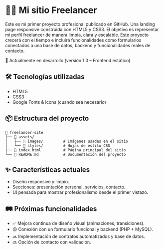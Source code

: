 # 🧑‍💻 Mi sitio Freelancer

Este es mi primer proyecto profesional publicado en GitHub. Una landing page responsive construida con HTML5 y CSS3. El objetivo es representar mi perfil freelancer de manera limpia, clara y escalable. Este proyecto crecerá con el tiempo e incluirá funcionalidades como formularios conectados a una base de datos, backend y funcionalidades reales de contacto.

🚧 Actualmente en desarrollo (versión 1.0 – Frontend estático).

## 🛠️ Tecnologías utilizadas
- HTML5
- CSS3
- Google Fonts & Icons (cuando sea necesario)

## 📦 Estructura del proyecto
```
📁 freelancer-site
├── 📁 assets/
│   ├── 📁 images/         # Imágenes usadas en el sitio
│   └── 📁 styles/         # Hojas de estilo CSS
├── 📄 index.html          # Página principal del sitio
└── 📄 README.md           # Documentación del proyecto
```

## ✨ Características actuales
- Diseño responsive y limpio.
- Secciones: presentación personal, servicios, contacto.
- UI pensada para mostrar profesionalismo desde el primer vistazo.

## 🛤️ Próximas funcionalidades
- ✅ Mejora continua de diseño visual (animaciones, transiciones).
- 🟡 Conexión con un formulario funcional y backend (PHP + MySQL).
- 🔜 Implementación de contratos automatizados y base de datos.
- 🔜 Opción de contacto con validación.